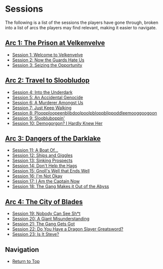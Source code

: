 # Sessions

The following is a list of the sessions the players have gone through, broken
into a list of arcs the players may find relevant, making it easier to
navigate.

## [Arc 1: The Prison at Velkenvelve](arc01/info.md)
* [Session 1: Welcome to Velkenvelve](arc01/session01-2020-05-24.md)
* [Session 2: Now the Guards Hate Us](arc01/session02-2020-06-14.md)
* [Session 3: Seizing the Opportunity](arc01/session03-2020-06-28.md)

## [Arc 2: Travel to Sloobludop](arc02/info.md)
* [Session 4: Into the Underdark](arc02/session04-2020-07-12.md)
* [Session 5: An Accidental Genocide](arc02/session05-2020-07-26.md)
* [Session 6: A Murderer Amongst Us](arc02/session06-2020-08-16.md)
* [Session 7: Just Keep Walking](arc02/session07-2020-09-13.md)
* [Session 8: Ploopploopeenblibdoolpoolpbloppblippoddleemooggoogoon](arc02/session08-2020-09-27.md)
* [Session 9: Sloobluboppin'](arc02/session09-2020-11-01.md)
* [Session 10: Demogorgon? I Hardly Knew Her](arc02/session10-2020-11-08.md)

## [Arc 3: Dangers of the Darklake](arc03/info.md)
* [Session 11: A Boat Of...](arc03/session11-2020-11-29.md)
* [Session 12: Ships and Giggles](arc03/session12-2021-01-03.md)
* [Session 13: Sinking Prospects](arc03/session13-2021-01-16.md)
* [Session 14: Don't Help the Hags](arc03/session14-2021-02-06.md)
* [Session 15: Gnoll's Well that Ends Well](arc03/session15-2021-02-20.md)
* [Session 16: I'm Not Okay](arc03/session16-2021-03-06.md)
* [Session 17: I Am the Captain Now](arc03/session17-2021-04-18.md)
* [Session 18: The Gang Makes it Out of the Abyss](arc03/session18-2021-05-06.md)

## [Arc 4: The City of Blades](arc04/info.md)
* [Session 19: Nobody Can See Sh\*t](arc04/session19-2021-05-19.md)
* [Session 20: A Giant Misunderstanding](arc04/session20-2021-06-09.md)
* [Session 21: The Gang Gets Got](arc04/session21-2021-07-14.md)
* [Session 22: Do You Have a Dragon Slayer Greatsword?](arc04/session22-2021-07-28.md)
* [Session 23: Is It Steve?](arc04/session23-2021-01-05.md)

## Navigation
* [Return to Top](../README.md)
